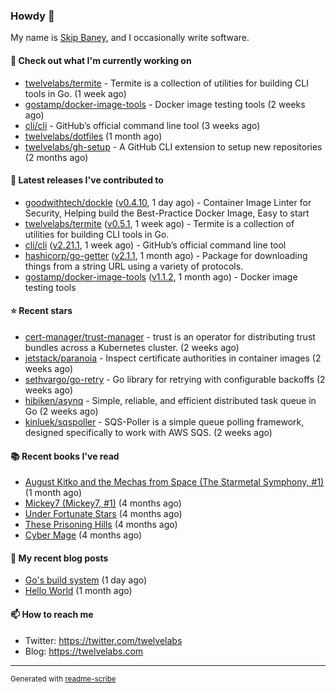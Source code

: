 ### Howdy 👋

My name is [Skip Baney](https://twelvelabs.com), and I occasionally write software.

#### 👷 Check out what I'm currently working on

- [twelvelabs/termite](https://github.com/twelvelabs/termite) - Termite is a collection of utilities for building CLI tools in Go. (1 week ago)
- [gostamp/docker-image-tools](https://github.com/gostamp/docker-image-tools) - Docker image testing tools (2 weeks ago)
- [cli/cli](https://github.com/cli/cli) - GitHub’s official command line tool (3 weeks ago)
- [twelvelabs/dotfiles](https://github.com/twelvelabs/dotfiles) (1 month ago)
- [twelvelabs/gh-setup](https://github.com/twelvelabs/gh-setup) - A GitHub CLI extension to setup new repositories (2 months ago)

#### 🔭 Latest releases I've contributed to

- [goodwithtech/dockle](https://github.com/goodwithtech/dockle) ([v0.4.10](https://github.com/goodwithtech/dockle/releases/tag/v0.4.10), 1 day ago) - Container Image Linter for Security, Helping build the Best-Practice Docker Image, Easy to start
- [twelvelabs/termite](https://github.com/twelvelabs/termite) ([v0.5.1](https://github.com/twelvelabs/termite/releases/tag/v0.5.1), 1 week ago) - Termite is a collection of utilities for building CLI tools in Go.
- [cli/cli](https://github.com/cli/cli) ([v2.21.1](https://github.com/cli/cli/releases/tag/v2.21.1), 1 week ago) - GitHub’s official command line tool
- [hashicorp/go-getter](https://github.com/hashicorp/go-getter) ([v2.1.1](https://github.com/hashicorp/go-getter/releases/tag/v2.1.1), 1 month ago) - Package for downloading things from a string URL using a variety of protocols.
- [gostamp/docker-image-tools](https://github.com/gostamp/docker-image-tools) ([v1.1.2](https://github.com/gostamp/docker-image-tools/releases/tag/v1.1.2), 1 month ago) - Docker image testing tools

#### ⭐ Recent stars

- [cert-manager/trust-manager](https://github.com/cert-manager/trust-manager) - trust is an operator for distributing trust bundles across a Kubernetes cluster. (2 weeks ago)
- [jetstack/paranoia](https://github.com/jetstack/paranoia) - Inspect certificate authorities in container images (2 weeks ago)
- [sethvargo/go-retry](https://github.com/sethvargo/go-retry) - Go library for retrying with configurable backoffs (2 weeks ago)
- [hibiken/asynq](https://github.com/hibiken/asynq) - Simple, reliable, and efficient distributed task queue in Go (2 weeks ago)
- [kinluek/sqspoller](https://github.com/kinluek/sqspoller) - SQS-Poller is a simple queue polling framework, designed specifically to work with AWS SQS. (2 weeks ago)

#### 📚 Recent books I've read

- [August Kitko and the Mechas from Space (The Starmetal Symphony, #1)](https://www.goodreads.com/review/show/5100246985?utm_medium=api&amp;utm_source=rss) (1 month ago)
- [Mickey7 (Mickey7, #1)](https://www.goodreads.com/review/show/4962790910?utm_medium=api&amp;utm_source=rss) (4 months ago)
- [Under Fortunate Stars](https://www.goodreads.com/review/show/4813809207?utm_medium=api&amp;utm_source=rss) (4 months ago)
- [These Prisoning Hills](https://www.goodreads.com/review/show/4691121446?utm_medium=api&amp;utm_source=rss) (4 months ago)
- [Cyber Mage](https://www.goodreads.com/review/show/4899957856?utm_medium=api&amp;utm_source=rss) (4 months ago)

#### 📜 My recent blog posts

- [Go&#39;s build system](https://twelvelabs.com/2023/01/02/go-build-system/) (1 day ago)
- [Hello World](https://twelvelabs.com/2022/11/20/hello-world/) (1 month ago)

#### 📫 How to reach me

- Twitter: <https://twitter.com/twelvelabs>
- Blog: <https://twelvelabs.com>

---

<sup>Generated with [readme-scribe](https://github.com/muesli/readme-scribe)</sup>
